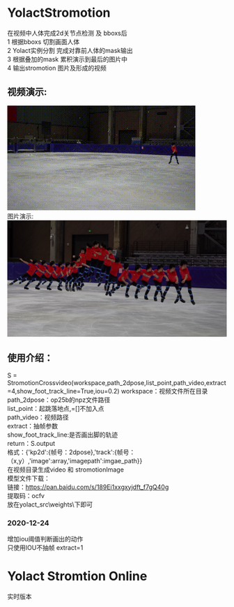 # YolactStromotion
在视频中人体完成2d关节点检测 及 bboxs后  
1 根据bboxs  切割画面人体  
2 Yolact实例分割 完成对靠前人体的mask输出   
3 根据叠加的mask 累积演示到最后的图片中  
4 输出stromotion 图片及形成的视频
## 视频演示:  
![image](https://github.com/usingnamexia/YolactStromotion/blob/main/demo/StromtionCrossVideo.gif)  
图片演示:  
![image](https://github.com/usingnamexia/YolactStromotion/blob/main/demo/StromtionCrossVideo_mini.png)  
## 使用介绍：  
S = StromotionCrossvideo(workspace,path_2dpose,list_point,path_video,extract=4,show_foot_track_line=True,iou=0.2)
workspace：视频文件所在目录  
path_2dpose：op25b的npz文件路径  
list_point：起跳落地点,=[]不加入点    
path_video：视频路径  
extract：抽帧参数  
show_foot_track_line:是否画出脚的轨迹  
return：S.output  
格式：{'kp2d':{帧号：2dpose},'track':{帧号：（x,y）,'image':array,'imagepath':imgae_path}}  
在视频目录生成video 和 stromotionImage  
模型文件下载：  
链接：https://pan.baidu.com/s/189Ei1xxgxyjdft_f7gQ40g   
提取码：ocfv   
放在yolact_src\weights\下即可  
### 2020-12-24
增加iou阈值判断画出的动作  
只使用IOU不抽帧 extract=1  
# Yolact Stromtion Online  
实时版本  
